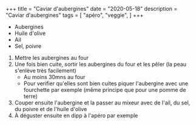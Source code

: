 +++
title = "Caviar d'aubergines"
date = "2020-05-18"
description = "Caviar d'aubergines"
tags = [
    "apéro",
    "veggie",
]
+++

* Aubergines
* Huile d'olive
* Ail
* Sel, poivre


1. Mettre les aubergines au four
2. Une fois bien cuite, sortir les aubergines du four et les pêler (la peau s'enlève très facilement)
    - Au moins 30mns au four
    - Pour verifier qu'elles sont bien cuites piquer l'aubergine avec une fourchette par exemple (même principe que pour une pomme de terre)
3. Couper ensuite l'aubergine et la passer au mixeur avec de l'ail, du sel, du poivre et de l'huile d'olive
4. À déguster ensuite en dipp à l'apéro par exemple
